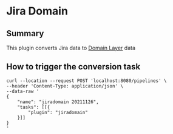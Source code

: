 # Jira Domain

## Summary

This plugin converts Jira data to [Domain Layer](../domainlayer/README.md) data


## How to trigger the conversion task
```
curl --location --request POST 'localhost:8080/pipelines' \
--header 'Content-Type: application/json' \
--data-raw '
{
    "name": "jiradomain 20211126",
    "tasks": [[{
        "plugin": "jiradomain"
    }]]
}
'
```
